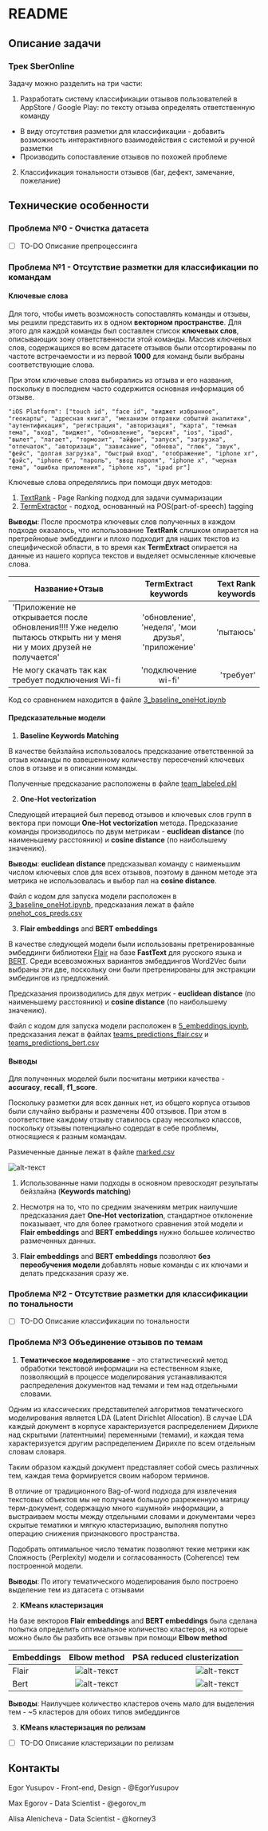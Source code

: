 # README


## Описание задачи

### Трек SberOnline

Задачу можно разделить на три части:

1. Разработать систему классификации отзывов пользователей в AppStore / Google Play:
по тексту отзыва определять ответственную команду
  * В виду отсутствия разметки для классификации - добавить возможность интерактивного взаимодействия с системой и ручной разметки
  * Производить сопоставление отзывов по похожей проблеме
2. Классификация тональности отзывов (баг, дефект, замечание, пожелание)


## Технические особенности

### Проблема №0 - Очистка датасета

- [ ] TO-DO Описание препроцессинга

### Проблема №1 - Отсутствие разметки для классификации по командам

#### Ключевые слова

Для того, чтобы иметь возможность сопоставлять команды и отзывы, мы решили представить их в одном **векторном пространстве**. Для этого для каждой команды был составлен список **ключевых слов**, описывающих зону ответственности этой команды. Массив ключевых слов, содержащихся во всем датасете отзывов были отсортированы по частоте встречаемости и из первой **1000** для команд были выбраны соответствующие слова.

При этом ключевые слова выбирались из отзыва и его названия, поскольку в последнем часто содержится основная информация об отзыве.

`"iOS Platform": ["touch id", "face id", "виджет избранное", "геокарты", "адресная книга", "механизм отправки событий аналитики", "аутентификация", "регистрация", "авторизация", "карта", "темная тема", "вход", "виджет", "обновление", "версия", "ios", "ipad", "вылет", "лагает", "тормозит", "айфон", "запуск", "загрузка", "отпечаток", "авторизаци", "зависание", "обнова", "глюк", "звук", "фейс", "долгая загрузка", "быстрый вход", "отображение", "iphone xr", "фэйс", "iphone 6", "пароль", "ввод пароля", "iphone x", "черная тема", "ошибка приложения", "iphone xs", "ipad pr"]`

Ключевые слова определялись при помощи двух методов: 
1. [TextRank](https://github.com/RaRe-Technologies/gensim) - Page Ranking подход для задачи суммаризации
2. [TermExtractor](https://github.com/igor-shevchenko/rutermextract) - подход, основанный на POS(part-of-speech) tagging

**Выводы**: После просмотра ключевых слов полученных в каждом подходе оказалось, что использование **TextRank** слишком опирается на претрейновые эмбеддинги и плохо подходит для наших текстов из специфической области, в то время как **TermExtract** опирается на данные из нашего корпуса текстов и выделяет осмысленные ключевые слова.

| Название+Отзыв      | TermExtract keywords            | Text Rank  keywords |
| ------------- |:------------------:| -----:|
| 'Приложение не открывается после обновления!!!! Уже неделю пытаюсь открыть ни у меня ни у моих друзей не получается'     | 'обновление', 'неделя', 'мои друзья', 'приложение' | 'пытаюсь' |
| Не могу скачать так как требует подключения Wi-fi     | 'подключение wi-fi' |   'требует' |

Код со сравнением находится в файле [3_baseline_oneHot.ipynb](https://github.com/korney3/SberCodeKeyIdea/blob/master/Code/3_baseline_oneHot.ipynb)

#### Предсказательные модели

1. **Baseline Keywords Matching**

В качестве бейзлайна использовалось предсказание ответственной за отзыв команды по взвешенному количеству пересечений ключевых слов в отзыве и в описании команды.

Полученные предсказание расположены в файле [team_labeled.pkl](https://github.com/korney3/SberCodeKeyIdea/blob/master/Resources/3_predictions/team_labeled.pkl)

2. **One-Hot vectorization**

Следующей итерацией был перевод отзывов и ключевых слов групп в вектора при помощи **One-Hot vectorization** метода. Предсказание команды производилось по двум метрикам - **euclidean distance** (по наименьшему расстоянию) и **cosine distance** (по наибольшему значению). 

**Выводы**: **euclidean distance** предсказывал команду с наименьшим числом ключевых слов для всех отзывов, поэтому в данном методе эта метрика не использовалась и выбор пал на **cosine distance**.

Файл с кодом для запуска модели расположен в [3_baseline_oneHot.ipynb](https://github.com/korney3/SberCodeKeyIdea/blob/master/Code/3_baseline_oneHot.ipynb), предсказания лежат в файле [onehot_cos_preds.csv](https://github.com/korney3/SberCodeKeyIdea/blob/master/Resources/3_predictions/tfidf_cos_preds.csv)

3. **Flair embeddings** and **BERT embeddings**

В качестве следующей модели были использованы претренированные эмбеддинги библиотеки [Flair](https://github.com/flairNLP/flair) на базе **FastText** для русского языка и [BERT](ttps://github.com/UKPLab/sentence-transformers). Среди всевозможных вариантов эмбеддингов Word2Vec были выбраны эти две, поскольку они были претренированы для экстракции эмбедингов из предложений.

Предсказания производились для двух метрик - **euclidean distance** (по наименьшему расстоянию) и **cosine distance** (по наибольшему значению).

Файл с кодом для запуска модели расположен в [5_embeddings.ipynb](https://github.com/korney3/SberCodeKeyIdea/blob/master/Code/5_embeddings.ipynb), предсказания лежат в файлах [teams_predictions_flair.csv](https://github.com/korney3/SberCodeKeyIdea/blob/master/Resources/3_predictions/teams_predictions_flair.csv)
 и [teams_predictions_bert.csv](https://github.com/korney3/SberCodeKeyIdea/blob/master/Resources/3_predictions/teams_predictions_bert.csv)
 
#### Выводы

Для полученных моделей были посчитаны метрики качества - **accuracy**, **recall**, **f1_score**.

Поскольку разметки для всех данных нет, из общего корпуса отзывов были случайно выбраны и размечены 400 отзывов. При этом в соответствие каждому отзыву ставилось сразу несколько классов, поскольку отзывы потенциально содердат в себе проблемы, относящиеся к разным командам.

Размеченные данные лежат в файле [marked.csv](https://github.com/korney3/SberCodeKeyIdea/blob/master/Resources/marked.csv)

![alt-текст](https://github.com/korney3/SberCodeKeyIdea/blob/master/Presentation%20materials/metrics.png)

1. Использованные нами подходы в основном превосходят результаты бейзлайна (**Keywords matching**)

2. Несмотря на то, что по средним значениям метрик наилучшие предсказания дает **One-Hot vectorization**, стандартное отклонение показывает, что для более грамотного сравнения этой модели и **Flair embeddings** and **BERT embeddings** нужно большее количество размеченных данных.

3. **Flair embeddings** and **BERT embeddings** позволяют **без переобучения модели** добавлять новые команды с их ключами и делать предсказания сразу же.

### Проблема №2 - Отсутствие разметки для классификации по тональности

- [ ] TO-DO Описание классификации по тональности

### Проблема №3 Объединение отзывов по темам

1. **Tематическое моделирование** - это статистический метод обработки текстовой информации на естественном языке, позволяющий в процессе моделирования устанавливаются распределения документов над темами и тем над отдельными словами.

Одним из классических представителей алгоритмов тематического моделирования является LDA (Latent Dirichlet Allocation). В случае LDA каждый документ в корпусе характеризуется распределением Дирихле над скрытыми (латентными) переменными (темами), и каждая тема характеризуется другим распределением Дирихле по всем отдельным словам словаря.

Таким образом каждый документ представляет собой смесь различных тем, каждая тема формируется своим набором терминов.

В отличие от традиционного Bag-of-word подхода для извлечения текстовых объектов мы не получаем большую разреженную матрицу терм-документ, содержащую много «шумной» информации, а выстраиваем мосты между отдельными словами и документами через скрытые тематики и мягкую кластеризацию, выполняя попутно операцию снижения признакового пространства.
 
Подобрать оптимальное число тематик позволяют текие метрики как
Сложность (Perplexity) модели и согласованность (Coherence) тем построенной модели.

**Выводы**: По итогу тематического моделирования было построено выделение тем из датасета с отзывами

2. **KMeans кластеризация**

На базе векторов **Flair embeddings** and **BERT embeddings** была сделана попытка определить оптимальное количество кластеров, на которые можно было бы разбить все отзывы при помощи **Elbow method**

|Embeddings| Elbow method      | PSA reduced clusterization  | 
| ------------- |:------------------:| -----:|
| Flair     | ![alt-текст](https://github.com/korney3/SberCodeKeyIdea/blob/master/Presentation%20materials/elbow_flair.png)    | ![alt-текст](https://github.com/korney3/SberCodeKeyIdea/blob/master/Presentation%20materials/cluster_flair.png) |
| Bert   | ![alt-текст](https://github.com/korney3/SberCodeKeyIdea/blob/master/Presentation%20materials/elbow_bert.png) |   ![alt-текст](https://github.com/korney3/SberCodeKeyIdea/blob/master/Presentation%20materials/cluster_bert.png)|

**Выводы**: Наилучшее количество кластеров очень мало для выделения тем - ~5 кластеров для обоих типов эмбеддингов

3. **KMeans кластеризация по релизам**

- [ ] TO-DO Описание кластеризации по релизам

## Контакты

Egor Yusupov - Front-end, Design - @EgorYusupov

Max Egorov  - Data Scientist - @egorov_m

Alisa Alenicheva  - Data Scientist - @korney3


